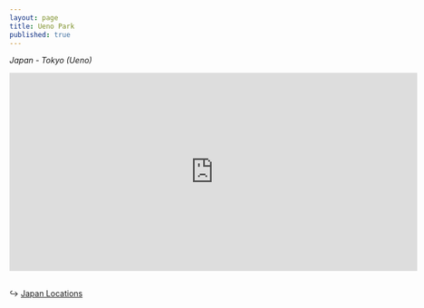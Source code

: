 ```yaml
---
layout: page
title: Ueno Park
published: true
---
```

_Japan - Tokyo (Ueno)_

<div style="width: 720px"><iframe width="720" height="350" src="https://maps.google.com/maps?width=720&amp;height=350&amp;hl=en&amp;coord=35.7140706,139.77407919999996&amp;q=1%20Grafton%20Street%2C%20Dublin%2C%20Ireland+(My%20Business%20Name)&amp;ie=UTF8&amp;t=&amp;z=16&amp;iwloc=B&amp;output=embed" frameborder="0" scrolling="no" marginheight="0" marginwidth="0"><a href="https://www.maps.ie/create-google-map/">Embed Google Map</a></iframe></div><br />


↪ [Japan Locations](/locationsjapan)
